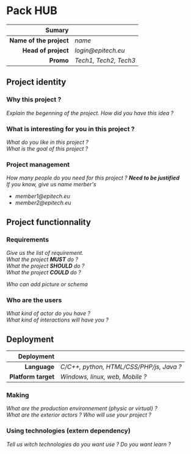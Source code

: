 # Pack HUB
|Sumary||
|---:|:---|
|**Name of the project**|_name_|
|**Head of project**|_login@epitech.eu_|
|**Promo**|_Tech1, Tech2, Tech3_|

## Project identity
### Why this project ?
_Explain the begenning of the project. How did you have this idea ?_<br/>

### What is interesting for you in this project ?
_What do you like in this project ?_ <br/>
_What is the goal of this project ?_ <br/>

### Project management
_How many people do you need for this project ? **Need to be justified**_<br/>
_If you know, give us name merber's_
* _member1@epitech.eu_
* _member2@epitech.eu_

## Project functionnality
### Requirements
_Give us the list of requirement._<br/> 
_What the project **MUST** do ?_<br/>
_What the project **SHOULD** do ?_<br/>
_What the project **COULD** do ?_<br/>

_Who can add picture or schema_

### Who are the users
_What kind of actor do you have ?_ <br/>
_What kind of interactions will have you ?_

## Deployment
|Deployment||
|---:|:---|
|**Language**|_C/C++, python, HTML/CSS/PHP/js, Java ?_|
|**Platform target**|_Windows, linux, web, Mobile ?_|

### Making
_What are the production environnement (physic or virtual) ?_<br/>
_What are the exterior actors ? Who will use your project ?_

### Using technologies (extern dependency)
_Tell us witch technologies do you want use ? Do you want learn ?_<br/>
